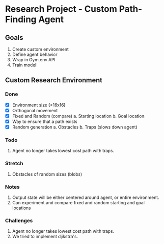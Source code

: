 # Research Project - Custom Path-Finding Agent

## Goals

1. Create custom environment
2. Define agent behavior
3. Wrap in Gym.env API
4. Train model

## Custom Research Environment

### Done

- [x] Environment size (>16x16)
- [x] Orthogonal movement
- [x] Fixed and Random (compare)
      a. Starting location
      b. Goal location
- [x] Way to ensure that a path exists
- [x] Random generation
      a. Obstacles
      b. Traps (slows down agent)

### Todo

1. Agent no longer takes lowest cost path with traps.

### Stretch

1. Obstacles of random sizes (blobs)

### Notes

1. Output state will be either centered around agent, or entire environment.
2. Can experiment and compare fixed and random starting and goal locations

### Challenges
1. Agent no longer takes lowest cost path with traps.
2. We tried to implement djikstra's.
